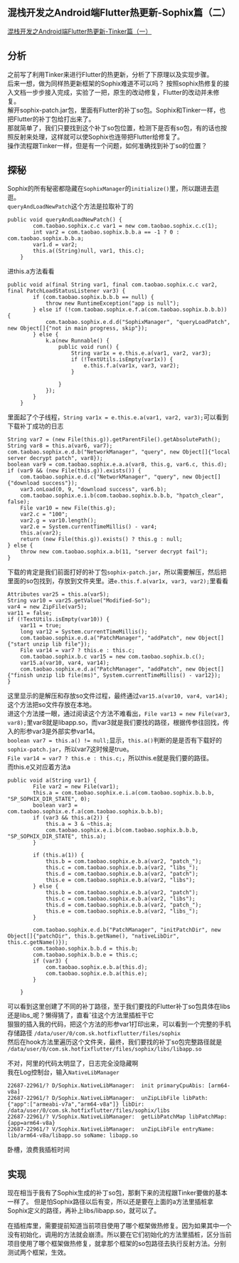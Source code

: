 ## 混栈开发之Android端Flutter热更新-Sophix篇（二）

[混栈开发之Android端Flutter热更新-Tinker篇（一）](https://juejin.im/post/6844904195665952776)

## 分析
之前写了利用Tinker来进行Flutter的热更新，分析了下原理以及实现步骤。  
后来一想，做为同样热更新框架的Sophix难道不可以吗？
按照sophix热修复的接入文档一步步接入完成，实验了一把，原生的改动修复，Flutter的改动并未修复。  
解开sophix-patch.jar包，里面有Flutter的补丁so包。Sophix和Tinker一样，也把Flutter的补丁包给打出来了。  
那就简单了，我们只要找到这个补丁so包位置，检测下是否有so包，有的话也按照反射来处理，这样就可以使Sophix也连带把Flutter给修复了。  
操作流程跟Tinker一样，但是有一个问题，如何准确找到补丁so的位置？

## 探秘
Sophix的所有秘密都隐藏在`SophixManager`的`initialize()`里，所以跟进去逛逛。  
`queryAndLoadNewPatch`这个方法是拉取补丁的

```
public void queryAndLoadNewPatch() {
        com.taobao.sophix.c.c var1 = new com.taobao.sophix.c.c(1);
        int var2 = com.taobao.sophix.b.b.a == -1 ? 0 : com.taobao.sophix.b.b.a;
        var1.d = var2;
        this.a((String)null, var1, this.c);
    }
```
进this.a方法看看

```
public void a(final String var1, final com.taobao.sophix.c.c var2, final PatchLoadStatusListener var3) {
        if (com.taobao.sophix.b.b.b == null) {
            throw new RuntimeException("app is null");
        } else if (!com.taobao.sophix.e.f.a(com.taobao.sophix.b.b.b)) {
            com.taobao.sophix.e.d.d("SophixManager", "queryLoadPatch", new Object[]{"not in main progress, skip"});
        } else {
            k.a(new Runnable() {
                public void run() {
                    String var1x = e.this.e.a(var1, var2, var3);
                    if (!TextUtils.isEmpty(var1x)) {
                        e.this.f.a(var1x, var3, var2);
                    }

                }
            });
        }
    }
```
里面起了个子线程，`String var1x = e.this.e.a(var1, var2, var3);`可以看到下载补丁成功的日志

```
String var7 = (new File(this.g)).getParentFile().getAbsolutePath();
String var8 = this.a(var6, var7);
com.taobao.sophix.e.d.b("NetworkManager", "query", new Object[]{"local server decrypt patch", var8});
boolean var9 = com.taobao.sophix.e.a.a(var8, this.g, var6.c, this.d);
if (var9 && (new File(this.g)).exists()) {
    com.taobao.sophix.e.d.c("NetworkManager", "query", new Object[]{"download success"});
    var3.onLoad(0, 9, "download success", var6.b);
    com.taobao.sophix.e.i.b(com.taobao.sophix.b.b.b, "hpatch_clear", false);
    File var10 = new File(this.g);
    var2.c = "100";
    var2.g = var10.length();
    var2.e = System.currentTimeMillis() - var4;
    this.a(var2);
    return (new File(this.g)).exists() ? this.g : null;
} else {
    throw new com.taobao.sophix.a.b(11, "server decrypt fail");
}
```
下载的肯定是我们前面打好的补丁包`sophix-patch.jar`，所以需要解压，然后把里面的so包找到，存放到文件夹里。进`e.this.f.a(var1x, var3, var2);`里看看

```
Attributes var25 = this.a(var5);
String var10 = var25.getValue("Modified-So");
var4 = new ZipFile(var5);
var11 = false;
if (!TextUtils.isEmpty(var10)) {
    var11 = true;
    long var12 = System.currentTimeMillis();
    com.taobao.sophix.e.d.a("PatchManager", "addPatch", new Object[]{"start unzip lib file"});
    File var14 = var7 ? this.e : this.c;
    com.taobao.sophix.b.c var15 = new com.taobao.sophix.b.c();
    var15.a(var10, var4, var14);
    com.taobao.sophix.e.d.a("PatchManager", "addPatch", new Object[]{"finish unzip lib file(ms)", System.currentTimeMillis() - var12});
}
```
这里显示的是解压和存放so文件过程，最终通过`var15.a(var10, var4, var14);`这个方法把so文件存放在本地。  
进这个方法搂一眼，通过阅读这个方法不难看出，`File var13 = new File(var3, var8);`里var8就是libapp.so，而var3就是我们要找的路径，根据传参往回找，传入的形参var3是外部实参var14。  
`boolean var7 = this.a() != null;`显示，`this.a()`判断的是是否有下载好的`sophix-patch.jar`，所以var7这时候是true。  
`File var14 = var7 ? this.e : this.c;`，所以this.e就是我们要的路径。  
而this.e又对应着方法a

```
public void a(String var1) {
        File var2 = new File(var1);
        this.a = com.taobao.sophix.e.i.a(com.taobao.sophix.b.b.b, "SP_SOPHIX_DIR_STATE", 0);
        boolean var3 = com.taobao.sophix.e.f.a(com.taobao.sophix.b.b.b);
        if (var3 && this.a(2)) {
            this.a = 3 & ~this.a;
            com.taobao.sophix.e.i.b(com.taobao.sophix.b.b.b, "SP_SOPHIX_DIR_STATE", this.a);
        }

        if (this.a(1)) {
            this.b = com.taobao.sophix.e.b.a(var2, "patch_");
            this.c = com.taobao.sophix.e.b.a(var2, "libs_");
            this.d = com.taobao.sophix.e.b.a(var2, "patch");
            this.e = com.taobao.sophix.e.b.a(var2, "libs");
        } else {
            this.b = com.taobao.sophix.e.b.a(var2, "patch");
            this.c = com.taobao.sophix.e.b.a(var2, "libs");
            this.d = com.taobao.sophix.e.b.a(var2, "patch_");
            this.e = com.taobao.sophix.e.b.a(var2, "libs_");
        }

        com.taobao.sophix.e.d.b("PatchManager", "initPatchDir", new Object[]{"patchDir", this.b.getName(), "nativeLibDir", this.c.getName()});
        com.taobao.sophix.b.b.d = this.b;
        com.taobao.sophix.b.b.e = this.c;
        if (var3) {
            com.taobao.sophix.e.b.a(this.d);
            com.taobao.sophix.e.b.a(this.e);
        }

    }
```
可以看到这里创建了不同的补丁路径，至于我们要找的Flutter补丁so包具体在libs还是libs_呢？懒得猜了，直看ˆ往这个方法里插桩干它  
狠狠的插入我的代码，把这个方法的形参var1打印出来，可以看到一个完整的手机存储路径
`/data/user/0/com.sk.hotfixflutter/files/sophix`  
然后在hook方法里遍历这个文件夹，最终，我们要找的补丁so包完整路径就是
`/data/user/0/com.sk.hotfixflutter/files/sophix/libs/libapp.so`

不对，阿里的代码太明显了，日志完全没隐藏啊  
我在Log控制台，输入`NativeLibManager`

```
22687-22961/? D/Sophix.NativeLibManager:  init primaryCpuAbis: [arm64-v8a]
22687-22961/? D/Sophix.NativeLibManager:  unZipLibFile libPath: {"app":["armeabi-v7a","arm64-v8a"]} libDir: /data/user/0/com.sk.hotfixflutter/files/sophix/libs
22687-22961/? V/Sophix.NativeLibManager:  getLibPatchMap libPatchMap: {app=arm64-v8a}
22687-22961/? V/Sophix.NativeLibManager:  unZipLibFile entryName: lib/arm64-v8a/libapp.so soName: libapp.so
```
卧槽，浪费我插桩时间

## 实现
现在相当于我有了Sophix生成的补丁so包，那剩下来的流程跟Tinker要做的基本一样了。
但是怕Sophix路径以后有变，所以还是要在上面的a方法里插桩拿Sophix定义的路径，再补上libs/libapp.so，就可以了。  

在插桩库里，需要提前知道当前项目使用了哪个框架做热修复。因为如果其中一个没有初始化，调用的方法就会崩溃。所以要在它们初始化的方法里插桩，区分当前项目使用了哪个框架做热修复，就拿那个框架的so包路径去执行反射方法。分别测试两个框架，生效。







